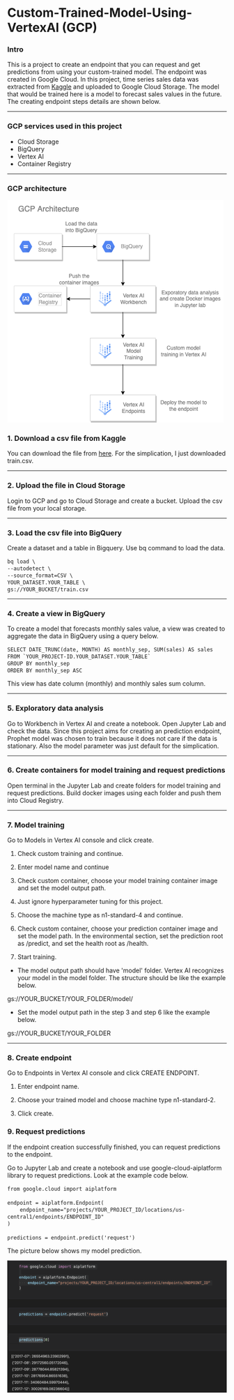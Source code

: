 # Custom-Trained-Model-Using-VertexAI (GCP)

### Intro
This is a project to create an endpoint that you can request and get predictions from using your custom-trained model. The endpoint was created in Google Cloud. In this project, time series sales data was extracted from [Kaggle](https://www.kaggle.com/c/store-sales-time-series-forecasting/overview) and uploaded to Google Cloud Storage. The model that would be trained here is a model to forecast sales values in the future. The creating endpoint steps details are shown below.

---

### GCP services used in this project
- Cloud Storage
- BigQuery
- Vertex AI
- Container Registry

---

### GCP architecture

![gcp_architecture](img/gcp_architecture.png)


### 1. Download a csv file from Kaggle
You can download the file from [here](https://www.kaggle.com/c/store-sales-time-series-forecasting/overview). For the simplication, I just downloaded train.csv.

---

### 2. Upload the file in Cloud Storage
Login to GCP and go to Cloud Storage and create a bucket. Upload the csv file from your local storage.

---

### 3. Load the csv file into BigQuery
Create a dataset and a table in Bigquery. Use bq command to load the data.

```
bq load \
--autodetect \
--source_format=CSV \
YOUR_DATASET.YOUR_TABLE \
gs://YOUR_BUCKET/train.csv
```

---

### 4. Create a view in BigQuery
To create a model that forecasts monthly sales value, a view was created to aggregate the data in BigQuery using a query below. 

```
SELECT DATE_TRUNC(date, MONTH) AS monthly_sep, SUM(sales) AS sales
FROM `YOUR_PROJECT-ID.YOUR_DATASET.YOUR_TABLE`
GROUP BY monthly_sep
ORDER BY monthly_sep ASC
```

This view has date column (monthly) and monthly sales sum column.

---

### 5. Exploratory data analysis 
Go to Workbench in Vertex AI and create a notebook. Open Jupyter Lab and check the data.
Since this project aims for creating an prediction endpoint, Prophet model was chosen to train because it does not care if the data is stationary. Also the model parameter was just default for the simplication.

---

### 6. Create containers for model training and request predictions
Open terminal in the Jupyter Lab and create folders for model training and request predictions. Build docker images using each folder and push them into Cloud Registry.

---

### 7. Model training
Go to Models in Vertex AI console and click create.

1. Check custom training and continue.

2. Enter model name and continue

3. Check custom container, choose your model training container image and set the model output path.

4. Just ignore hyperparameter tuning for this project.

5. Choose the machine type as n1-standard-4 and continue.

6. Check custom container, choose your prediction container image and set the model path. In the environmental section, set the prediction root as /predict, and set the health root as /health. 

7. Start training.

* The model output path should have 'model' folder. Vertex AI recognizes your model in the model folder. The structure should be like the example below.

gs://YOUR_BUCKET/YOUR_FOLDER/model/

* Set the model output path in the step 3 and step 6 like the example below.

gs://YOUR_BUCKET/YOUR_FOLDER

---

### 8. Create endpoint
Go to Endpoints in Vertex AI console and click CREATE ENDPOINT.

1. Enter endpoint name.

2. Choose your trained model and choose machine type n1-standard-2.

3. Click create.

### 9. Request predictions
If the endpoint creation successfully finished, you can request predictions to the endpoint.

Go to Jupyter Lab and create a notebook and use google-cloud-aiplatform library to request predictions. Look at the example code below.

```
from google.cloud import aiplatform

endpoint = aiplatform.Endpoint(
    endpoint_name="projects/YOUR_PROJECT_ID/locations/us-central1/endpoints/ENDPOINT_ID"
)

predictions = endpoint.predict('request')
```

The picture below shows my model prediction.

![predictions](img/prediction.png)

